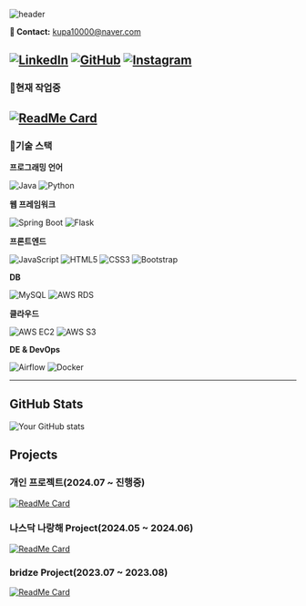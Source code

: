 ![header](https://capsule-render.vercel.app/api?type=wave&color=timeAuto&height=300&section=header&text=Welcome%20to%20Hoo's%20GitHub&fontSize=50&fontAlignY=35&desc=Aspiring%20Backend-developer🕺&descAlign=70&descAlignY=50&descSize=25)

**💌 Contact:** kupa10000@naver.com

[![LinkedIn](https://img.shields.io/badge/LinkedIn-0077B5?style=for-the-badge&logo=linkedin&logoColor=white)](https://linkedin.com/in/영후-권-2b29702b1)
[![GitHub](https://img.shields.io/badge/GitHub-181717?style=for-the-badge&logo=github&logoColor=white)](https://github.com/KwonYeonghoo)
[![Instagram](https://img.shields.io/badge/Instagram-E4405F?style=for-the-badge&logo=instagram&logoColor=white)](https://instagram.com/k_0_hooo)
---

### 🏃현재 작업중
[![ReadMe Card](https://github-readme-stats.vercel.app/api/pin/?username=KwonYeonghoo&repo=stock-project)](https://github.com/KwonYeonghoo/stock-project)
---

### 📱기술 스택
**프로그래밍 언어**

![Java](https://img.shields.io/badge/Java-ED8B00?style=for-the-badge&logo=java&logoColor=white)
![Python](https://img.shields.io/badge/Python-3776AB?style=for-the-badge&logo=python&logoColor=white)

**웹 프레임워크**

![Spring Boot](https://img.shields.io/badge/Spring%20Boot-6DB33F?style=for-the-badge&logo=spring-boot&logoColor=white)
![Flask](https://img.shields.io/badge/Flask-000000?style=for-the-badge&logo=flask&logoColor=white)

**프론트엔드**

![JavaScript](https://img.shields.io/badge/JavaScript-F7DF1E?style=for-the-badge&logo=javascript&logoColor=black)
![HTML5](https://img.shields.io/badge/HTML5-E34F26?style=for-the-badge&logo=html5&logoColor=white)
![CSS3](https://img.shields.io/badge/CSS3-1572B6?style=for-the-badge&logo=css3&logoColor=white)
![Bootstrap](https://img.shields.io/badge/Bootstrap-563D7C?style=for-the-badge&logo=bootstrap&logoColor=white)

**DB**

![MySQL](https://img.shields.io/badge/MySQL-4479A1?style=for-the-badge&logo=mysql&logoColor=white)
![AWS RDS](https://img.shields.io/badge/AWS%20RDS-232F3E?style=for-the-badge&logo=amazon-aws&logoColor=white)

**클라우드**

![AWS EC2](https://img.shields.io/badge/AWS%20EC2-232F3E?style=for-the-badge&logo=amazon-aws&logoColor=white)
![AWS S3](https://img.shields.io/badge/AWS%20S3-569A31?style=for-the-badge&logo=amazon-aws&logoColor=white)

**DE & DevOps**

![Airflow](https://img.shields.io/badge/Airflow-017CEE?style=for-the-badge&logo=Apache%20Airflow&logoColor=white)
![Docker](https://img.shields.io/badge/Docker-2496ED?style=for-the-badge&logo=docker&logoColor=white)

---
## GitHub Stats
![Your GitHub stats](https://github-readme-stats.vercel.app/api?username=KwonYeonghoo&show_icons=true&theme=radical)


## Projects
### 개인 프로젝트(2024.07 ~ 진행중)
[![ReadMe Card](https://github-readme-stats.vercel.app/api/pin/?username=KwonYeonghoo&repo=stock-project)](https://github.com/KwonYeonghoo/stock-project)
### 나스닥 나랑해 Project(2024.05 ~ 2024.06)
[![ReadMe Card](https://github-readme-stats.vercel.app/api/pin/?username=KwonYeonghoo&repo=nasdaq)](https://github.com/KwonYeonghoo/nasdaq)
### bridze Project(2023.07 ~ 2023.08)
[![ReadMe Card](https://github-readme-stats.vercel.app/api/pin/?username=KwonYeonghoo&repo=bridze)](https://github.com/KwonYeonghoo/bridze)

